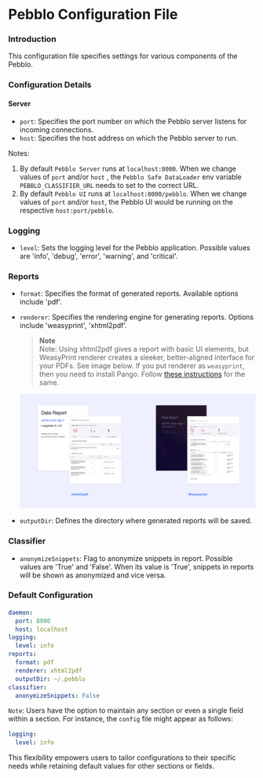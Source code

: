 # Pebblo Configuration File

### Introduction

This configuration file specifies settings for various components of the Pebblo.

### Configuration Details

#### Server

- `port`: Specifies the port number on which the Pebblo server listens for incoming connections.
- `host`: Specifies the host address on which the Pebblo server to run.

Notes:

1. By default `Pebblo Server` runs at `localhost:8000`. When we change values of `port` and/or `host` , the `Pebblo Safe DataLoader` env variable `PEBBLO_CLASSIFIER_URL` needs to set to the correct URL.
2. By default `Pebblo UI` runs at `localhost:8000/pebblo`. When we change values of `port` and/or `host`, the Pebblo UI would be running on the respective `host:port/pebblo`.

### Logging

- `level`: Sets the logging level for the Pebblo application. Possible values are 'info', 'debug', 'error', 'warning', and 'critical'.

### Reports

- `format`: Specifies the format of generated reports. Available options include 'pdf'.
- `renderer`: Specifies the rendering engine for generating reports. Options include 'weasyprint', 'xhtml2pdf'.

  > **Note**  
  >  Note: Using xhtml2pdf gives a report with basic UI elements, but WeasyPrint renderer creates a sleeker, better-aligned interface for your PDFs. See image below. If you put renderer as `weasyprint`, then you need to install Pango. Follow [these instructions](./installation.md#install-weasyprint-library) for the same.

  ![Pebblo Reports](../static/img/report-comparision.png)

- `outputDir`: Defines the directory where generated reports will be saved.

### Classifier

- `anonymizeSnippets`: Flag to anonymize snippets in report. Possible values are 'True' and 'False'. When its value is 'True', snippets in reports will be shown as anonymized and vice versa.

### Default Configuration

```yaml
daemon:
  port: 8000
  host: localhost
logging:
  level: info
reports:
  format: pdf
  renderer: xhtml2pdf
  outputDir: ~/.pebblo
classifier:
  anonymizeSnippets: False
```

`Note`:
Users have the option to maintain any section or even a single field within a section. For instance, the `config` file might appear as follows:

```yaml
logging:
  level: info
```

This flexibility empowers users to tailor configurations to their specific needs while retaining default values for other sections or fields.
